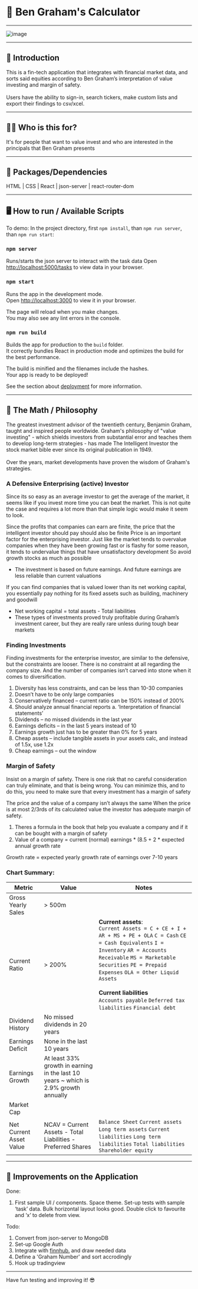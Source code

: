 # 🚀 Ben Graham's Calculator

---
![image](https://user-images.githubusercontent.com/102194829/193964365-4b73e3ca-4109-4fd2-a18f-d58c6f545388.png)

---

## 👋  Introduction

This is a fin-tech application that integrates with financial market data, and sorts said equities according to Ben Graham’s interpretation of value investing and margin of safety. 
<br><br>
Users have the ability to sign-in, search tickers, make custom lists and export their findings to csv/xcel.




---

## 🤷‍♂️  Who is this for? 

It's for people that want to value invest and who are interested in the principals that Ben Graham presents

---

## 💪  Packages/Dependencies

HTML | CSS | React | json-server | react-router-dom 

---

## 🖥  How to run / Available Scripts

To demo: In the project directory, first `npm install`, than `npm run server`, than `npm run start`:

### `npm server`
Runs/starts the json server to interact with the task data
Open [http://localhost:5000/tasks](http://localhost:5000/tasks) to view data in your browser.


### `npm start`

Runs the app in the development mode.\
Open [http://localhost:3000](http://localhost:3000) to view it in your browser.

The page will reload when you make changes.\
You may also see any lint errors in the console.

### `npm run build`

Builds the app for production to the `build` folder.\
It correctly bundles React in production mode and optimizes the build for the best performance.

The build is minified and the filenames include the hashes.\
Your app is ready to be deployed!

See the section about [deployment](https://facebook.github.io/create-react-app/docs/deployment) for more information.

---

## 🧮 The Math / Philosophy

The greatest investment advisor of the twentieth century, Benjamin Graham, taught and inspired people worldwide. Graham's philosophy of "value investing" - which shields investors from substantial error and teaches them to develop long-term strategies - has made The Intelligent Investor the stock market bible ever since its original publication in 1949.
<br><br>
Over the years, market developments have proven the wisdom of Graham's strategies. 

### A Defensive Enterprising (active) Investor 

Since its so easy as an average investor to get the average of the market, it seems like if you invest more time you can beat the market. This is not quite the case and requires a lot more than that simple logic would make it seem to look.

Since the profits that companies can earn are finite, the price that the intelligent investor should pay should also be finite
Price is an important factor for the enterprising investor. Just like the market tends to overvalue companies when they have been growing fast or is flashy for some reason, it tends to undervalue things that have unsatisfactory development
So avoid growth stocks as much as possible

- The investment is based on future earnings. And future earnings are less reliable than current valuations

If you can find companies that is valued lower than its net working capital, you essentially pay nothing for its fixed assets such as building, machinery and goodwill

- Net working capital = total assets - Total liabilities 
- These types of investments proved truly profitable during Graham’s investment career, but they are really rare unless during tough bear markets

### Finding Investments

Finding investments for the enterprise investor, are similar to the defensive, but the constraints are looser. There is no constraint at all regarding the company size. And the number of companies isn’t carved into stone when it comes to diversification.

1.	Diversity has less constraints, and can be less than 10-30 companies
2.	Doesn’t have to be only large companies
3.	Conservatively financed – current ratio can be 150% instead of 200%
4.	Should analyze annual financial reports
a.	‘Interpretation of financial statements’
5.	Dividends – no missed dividends in the last year
6.	Earnings deficits – in the last 5 years instead of 10
7.	Earnings growth just has to be greater than 0% for 5 years
8.	Cheap assets – include tangible assets in your assets calc, and instead of 1.5x, use 1.2x
9.	Cheap earnings – out the window

### Margin of Safety
Insist on a margin of safety. There is one risk that no careful consideration can truly eliminate, and that is being wrong. You can minimize this, and to do this, you need to make sure that every investment has a margin of safety

The price and the value of a company isn’t always the same
When the price is at most 2/3rds of its calculated value the investor has adequate margin of safety. 
1.	Theres a formula in the book that help you evaluate a company and if it can be bought with a margin of safety
2.	Value of a company = current (normal) earnings * (8.5 + 2 * expected annual growth rate

Growth rate = expected yearly growth rate of earnings over 7-10 years

### Chart Summary:


Metric | Value | Notes
--- | --- | ---
Gross Yearly Sales | > 500m | 
Current Ratio | > 200% | **Current assets**: <br> `Current Assets = C + CE + I + AR + MS + PE + OLA` `C = Cash` `CE = Cash Equivalents` `I = Inventory` `AR = Accounts Receivable` `MS = Marketable Securities` `PE = Prepaid Expenses` `OLA = Other Liquid Assets` <br><br> **Current liabilities** <br> `Accounts payable` `Deferred tax liabilities` `Financial debt`
Dividend History | No missed dividends in 20 years | 
Earnings Deficit | None in the last 10 years | 
Earnings Growth | At least 33% growth in earning in the last 10 years ~ which is 2.9% growth annually |
Market Cap | | 
Net Current Asset Value | NCAV = Current Assets - Total Liabilities - Preferred Shares | `Balance Sheet` `Current assets` `Long term assets` `Current liabilities` `Long term liabilities` `Total liabilities` `Shareholder equity`

---

## 🔨  Improvements on the Application

Done:
1. First sample UI / components. Space theme. Set-up tests with sample ‘task’ data. Bulk horizontal layout looks good. Double click to favourite and ‘x’ to delete from view.

Todo:
1. Convert from json-server to MongoDB
2. Set-up Google Auth
3. Integrate with [finnhub.](https://finnhub.io/) and draw needed data
4. Define a 'Graham Number' and sort accrodingly
5. Hook up tradingview

---

 
 Have fun testing and improving it! 😎




